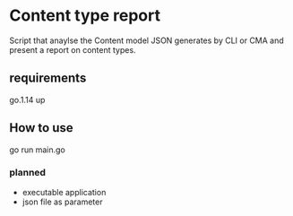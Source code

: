# Content type report

Script that anaylse the Content model JSON generates by CLI or CMA and present a report on content types.

## requirements

go.1.14 up

## How to use

go run main.go

### planned

- executable application
- json file as parameter